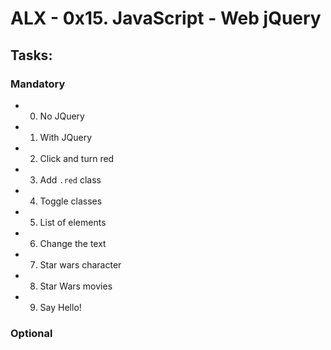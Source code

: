 # ALX - 0x15. JavaScript - Web jQuery

## Tasks:
### Mandatory
- 0. No JQuery
- 1. With JQuery
- 2. Click and turn red
- 3. Add `.red` class
- 4. Toggle classes
- 5. List of elements
- 6. Change the text
- 7. Star wars character
- 8. Star Wars movies
- 9. Say Hello!
### Optional
